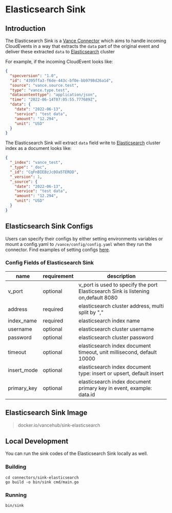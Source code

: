 # Elasticsearch Sink

## Introduction

The Elasticsearch Sink is a [Vance Connector][vc] which aims to handle incoming CloudEvents in a way that extracts
the `data` part of the original event and deliver these extracted `data` to [Elasticsearch][es] cluster

For example, if the incoming CloudEvent looks like:

```json
{
  "specversion": "1.0",
  "id": "4395ffa3-f6de-443c-bf0e-bb9798d26a1d",
  "source": "vance.source.test",
  "type": "vance.type.test",
  "datacontenttype": "application/json",
  "time": "2022-06-14T07:05:55.777689Z",
  "data": {
    "date": "2022-06-13",
    "service": "test data",
    "amount": "12.294",
    "unit": "USD"
  }
}
```

The Elasticsearch Sink will extract `data` field write to [Elasticsearch][es] cluster index as a document looks like:

```json
{
  "_index": "vance_test",
  "_type": "_doc",
  "_id": "CqFnBIEBzJc0Oa5TERDD",
  "_version": 1,
  "_source": {
    "date": "2022-06-13",
    "service": "test data",
    "amount": "12.294",
    "unit": "USD"
  }
}
```

## Elasticsearch Sink Configs

Users can specify their configs by either setting environments variables or mount a config.yaml to
`/vance/config/config.yaml` when they run the connector. Find examples of setting configs [here][config].

### Config Fields of Elasticsearch Sink

| name        | requirement | description                                                                        |
|-------------|-------------|------------------------------------------------------------------------------------|
| v_port      | optional    | v_port is used to specify the port Elasticsearch Sink is listening on,default 8080 |
| address     | required    | elasticsearch cluster address, multi split by ","                                  |
| index_name  | required    | elasticsearch index name                                                           |
| username    | optional    | elasticsearch cluster username                                                     |
| password    | optional    | elasticsearch cluster password                                                     |
| timeout     | optional    | elasticsearch index document timeout, unit millisecond, default 10000              |
| insert_mode | optional    | elasticsearch index document type: insert or upsert, default insert                |
| primary_key | optional    | elasticsearch index document primary key in event, example: data.id                |

## Elasticsearch Sink Image

> docker.io/vancehub/sink-elasticsearch

## Local Development

You can run the sink codes of the Elasticsearch Sink locally as well.

### Building

```shell
cd connectors/sink-elasticsearch
go build -o bin/sink cmd/main.go
```

### Running

```shell
bin/sink
```

[vc]: https://github.com/linkall-labs/vance-docs/blob/main/docs/concept.md
[config]: https://github.com/linkall-labs/vance-docs/blob/main/docs/connector.md
[es]: https://www.elastic.co/guide/en/elasticsearch/reference/current/index.html
